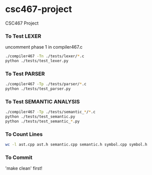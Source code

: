 # csc467-project
CSC467 Project

### To Test LEXER
uncomment phase 1 in compiler467.c
``` bash
./compiler467 -Tn ./tests/lexer/*.c  
python ./tests/test_lexer.py
```

### To Test PARSER
``` bash
./compiler467 -Tp ./tests/parser/*.c
python ./tests/test_parser.py
```

### To Test SEMANTIC ANALYSIS
``` bash
./compiler467 -Tp ./tests/semantic_*/*.c
python ./tests/test_semantic.py
python ./tests/test_semantic_*.py
```

### To Count Lines
``` bash
wc -l ast.cpp ast.h semantic.cpp semantic.h symbol.cpp symbol.h
```

### To Commit
'make clean' first!
